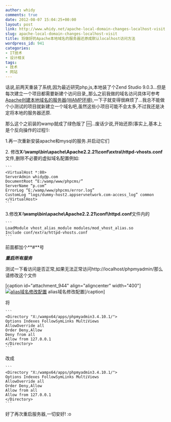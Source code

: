 ```yaml
---
author: whidy
comments: true
date: 2012-08-07 15:04:25+00:00
layout: post
link: http://www.whidy.net/apache-local-domain-changes-localhost-visit.html
slug: apache-local-domain-changes-localhost-visit
title: 将做好的Apache本地域名的服务器还原成默认localhost访问方法
wordpress_id: 941
categories:
- IT技术
- 设计相关
tags:
- 技术
- 网站
---
```


话说,前两天重装了系统,因为最近研究php,js,本地装了个Zend Studio 9.0.3...但是每次建立一个项目都需要新建个访问目录,,那么之前我做的域名访问具体可参考[Apache创建本地域名的服务器(WAMP环境)](/build-server-with-local-domain-in-wamp.html),一下子就变得很麻烦了...我总不能做个小测试的项目就新建立一个域名吧,虽然这些小项目可能不会太多,不过我还是决定将本地的服务器还原.

那么这个之前装的wamp就成了绿色版了 :cool:...废话少说,开始还原(事实上,基本上是个反向操作的过程!):

1.再一次重新安装apache和mysql的服务.并启动它们

2. 修改**X:\wamp\bin\apache\Apache2.2.21\conf\extra\httpd-vhosts.conf**文件,删除不必要的虚拟域名配置例如:


    
    ```
    <VirtualHost *:80>
    ServerAdmin whidy@p.com
    DocumentRoot “E:/wamp/www/phpcms/”
    ServerName “p.com”
    ErrorLog “E:/wamp/www/phpcms/error.log”
    CustomLog “logs/dummy-host2.appservnetwork.com-access_log” common
    </VirtualHost>
    ```



3.修改**X:\wamp\bin\apache\Apache2.2.21\conf\httpd.conf**文件内的


    
    ```
    LoadModule vhost_alias_module modules/mod_vhost_alias.so
    Include conf/extra/httpd-vhosts.conf
    ```



前面都加个**#**号

***重启所有服务***

测试一下看访问是否正常,如果无法正常访问http://localhost/phpmyadmin/那么请修改这个文件

[caption id="attachment_944" align="aligncenter" width="400"][![alias域名修改配置](/wp-content/uploads/2012/08/alias-400x232.png)](/wp-content/uploads/2012/08/alias.png) alias域名修改配置[/caption]

将


    
    ```
    <Directory "X:/wampx64/apps/phpmyadmin3.4.10.1/">
    Options Indexes FollowSymLinks MultiViews
    AllowOverride all
    Order Deny,Allow
    Deny from all
    Allow from 127.0.0.1
    </Directory>
    ```



改成

<!-- more -->


    
    ```
    <Directory "X:/wampx64/apps/phpmyadmin3.4.10.1/">
    Options Indexes FollowSymLinks MultiViews
    AllowOverride all
    Order Deny,Allow
    Allow from all
    Allow from 127.0.0.1
    </Directory>
    ```



好了再次重启服务器,一切安好! :o
